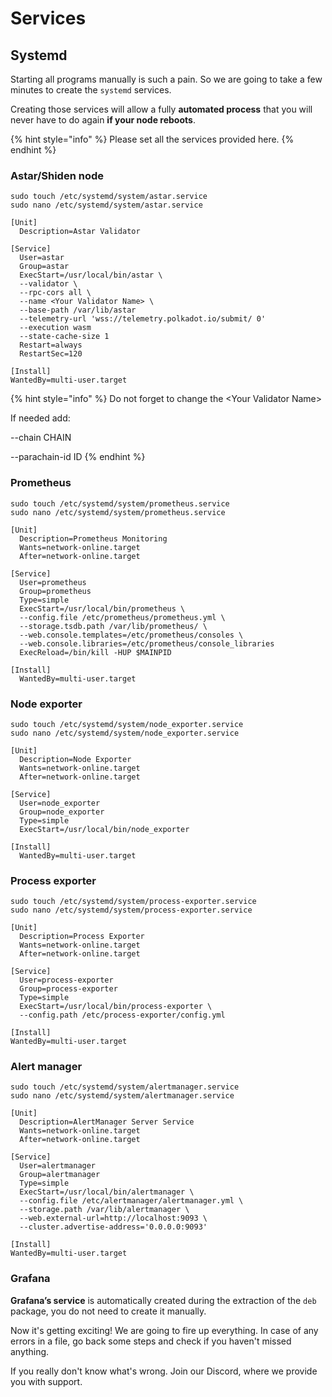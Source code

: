# Services

## Systemd

Starting all programs manually is such a pain. So we are going to take a few minutes to create the `systemd` services.

Creating those services will allow a fully **automated process** that you will never have to do again **if your node reboots**.

{% hint style="info" %}
Please set all the services provided here.
{% endhint %}

### Astar/Shiden node

```
sudo touch /etc/systemd/system/astar.service
sudo nano /etc/systemd/system/astar.service
```

```
[Unit]
  Description=Astar Validator

[Service]
  User=astar
  Group=astar
  ExecStart=/usr/local/bin/astar \
  --validator \
  --rpc-cors all \
  --name <Your Validator Name> \
  --base-path /var/lib/astar
  --telemetry-url 'wss://telemetry.polkadot.io/submit/ 0'
  --execution wasm 
  --state-cache-size 1
  Restart=always
  RestartSec=120

[Install]
WantedBy=multi-user.target
```

{% hint style="info" %}
Do not forget to change the \<Your Validator Name>

If needed add:

\--chain CHAIN

\--parachain-id ID
{% endhint %}

### Prometheus <a href="#15f3" id="15f3"></a>

```
sudo touch /etc/systemd/system/prometheus.service
sudo nano /etc/systemd/system/prometheus.service
```

```
[Unit]
  Description=Prometheus Monitoring
  Wants=network-online.target
  After=network-online.target

[Service]
  User=prometheus
  Group=prometheus
  Type=simple
  ExecStart=/usr/local/bin/prometheus \
  --config.file /etc/prometheus/prometheus.yml \
  --storage.tsdb.path /var/lib/prometheus/ \
  --web.console.templates=/etc/prometheus/consoles \
  --web.console.libraries=/etc/prometheus/console_libraries
  ExecReload=/bin/kill -HUP $MAINPID

[Install]
  WantedBy=multi-user.target
```

### Node exporter <a href="#0405" id="0405"></a>

```
sudo touch /etc/systemd/system/node_exporter.service
sudo nano /etc/systemd/system/node_exporter.service
```

```
[Unit]
  Description=Node Exporter
  Wants=network-online.target
  After=network-online.target

[Service] 
  User=node_exporter
  Group=node_exporter
  Type=simple
  ExecStart=/usr/local/bin/node_exporter

[Install]
  WantedBy=multi-user.target
```

### Process exporter <a href="#e7e1" id="e7e1"></a>

```
sudo touch /etc/systemd/system/process-exporter.service
sudo nano /etc/systemd/system/process-exporter.service
```

```
[Unit]
  Description=Process Exporter
  Wants=network-online.target
  After=network-online.target

[Service]
  User=process-exporter
  Group=process-exporter
  Type=simple
  ExecStart=/usr/local/bin/process-exporter \
  --config.path /etc/process-exporter/config.yml

[Install]
WantedBy=multi-user.target
```

### Alert manager <a href="#2773" id="2773"></a>

```
sudo touch /etc/systemd/system/alertmanager.service
sudo nano /etc/systemd/system/alertmanager.service
```

```
[Unit]
  Description=AlertManager Server Service
  Wants=network-online.target
  After=network-online.target

[Service]
  User=alertmanager
  Group=alertmanager
  Type=simple
  ExecStart=/usr/local/bin/alertmanager \
  --config.file /etc/alertmanager/alertmanager.yml \
  --storage.path /var/lib/alertmanager \
  --web.external-url=http://localhost:9093 \
  --cluster.advertise-address='0.0.0.0:9093'

[Install]
WantedBy=multi-user.target
```

### Grafana

**Grafana’s service** is automatically created during the extraction of the `deb` package, you do not need to create it manually.



Now it's getting exciting! We are going to fire up everything. In case of any errors in a file, go back some steps and check if you haven't missed anything.

If you really don't know what's wrong. Join our Discord, where we provide you with support.

